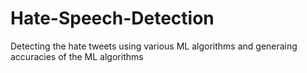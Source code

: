 # Hate-Speech-Detection
Detecting the hate tweets using various ML algorithms and generaing accuracies of the ML algorithms
